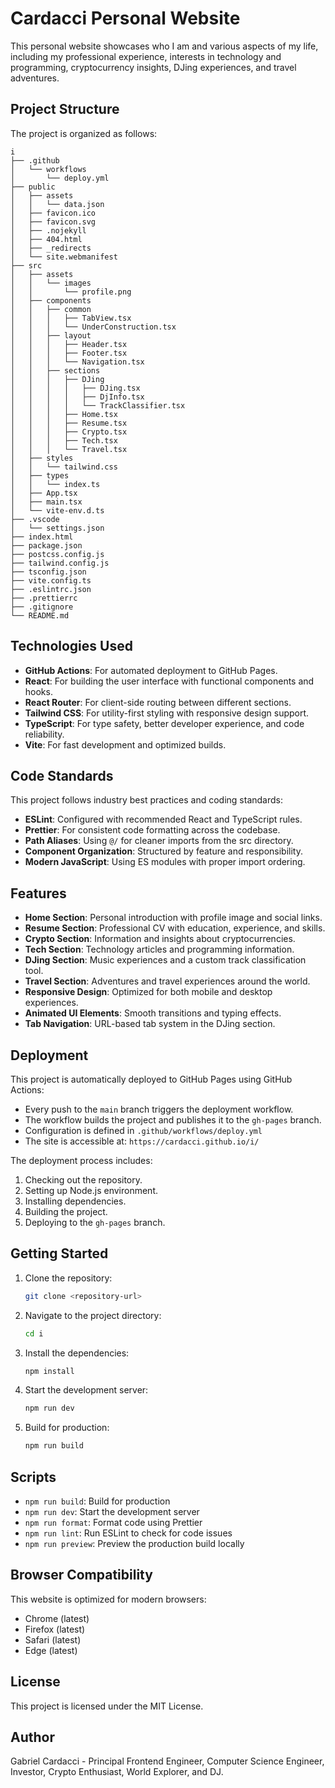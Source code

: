 # Cardacci Personal Website

This personal website showcases who I am and various aspects of my life, including my professional experience, interests in technology and programming, cryptocurrency insights, DJing experiences, and travel adventures.

## Project Structure

The project is organized as follows:

```
i
├── .github
│   └── workflows
│       └── deploy.yml
├── public
│   ├── assets
│   │   └── data.json
│   ├── favicon.ico
│   ├── favicon.svg
│   ├── .nojekyll
│   ├── 404.html
│   ├── _redirects
│   └── site.webmanifest
├── src
│   ├── assets
│   │   └── images
│   │       └── profile.png
│   ├── components
│   │   ├── common
│   │   │   ├── TabView.tsx
│   │   │   └── UnderConstruction.tsx
│   │   ├── layout
│   │   │   ├── Header.tsx
│   │   │   ├── Footer.tsx
│   │   │   └── Navigation.tsx
│   │   ├── sections
│   │   │   ├── DJing
│   │   │   │   ├── DJing.tsx
│   │   │   │   ├── DjInfo.tsx
│   │   │   │   └── TrackClassifier.tsx
│   │   │   ├── Home.tsx
│   │   │   ├── Resume.tsx
│   │   │   ├── Crypto.tsx
│   │   │   ├── Tech.tsx
│   │   │   └── Travel.tsx
│   ├── styles
│   │   └── tailwind.css
│   ├── types
│   │   └── index.ts
│   ├── App.tsx
│   ├── main.tsx
│   └── vite-env.d.ts
├── .vscode
│   └── settings.json
├── index.html
├── package.json
├── postcss.config.js
├── tailwind.config.js
├── tsconfig.json
├── vite.config.ts
├── .eslintrc.json
├── .prettierrc
├── .gitignore
└── README.md
```

## Technologies Used

- **GitHub Actions**: For automated deployment to GitHub Pages.
- **React**: For building the user interface with functional components and hooks.
- **React Router**: For client-side routing between different sections.
- **Tailwind CSS**: For utility-first styling with responsive design support.
- **TypeScript**: For type safety, better developer experience, and code reliability.
- **Vite**: For fast development and optimized builds.

## Code Standards

This project follows industry best practices and coding standards:

- **ESLint**: Configured with recommended React and TypeScript rules.
- **Prettier**: For consistent code formatting across the codebase.
- **Path Aliases**: Using `@/` for cleaner imports from the src directory.
- **Component Organization**: Structured by feature and responsibility.
- **Modern JavaScript**: Using ES modules with proper import ordering.

## Features

- **Home Section**: Personal introduction with profile image and social links.
- **Resume Section**: Professional CV with education, experience, and skills.
- **Crypto Section**: Information and insights about cryptocurrencies.
- **Tech Section**: Technology articles and programming information.
- **DJing Section**: Music experiences and a custom track classification tool.
- **Travel Section**: Adventures and travel experiences around the world.
- **Responsive Design**: Optimized for both mobile and desktop experiences.
- **Animated UI Elements**: Smooth transitions and typing effects.
- **Tab Navigation**: URL-based tab system in the DJing section.

## Deployment

This project is automatically deployed to GitHub Pages using GitHub Actions:

- Every push to the `main` branch triggers the deployment workflow.
- The workflow builds the project and publishes it to the `gh-pages` branch.
- Configuration is defined in `.github/workflows/deploy.yml`
- The site is accessible at: `https://cardacci.github.io/i/`

The deployment process includes:

1. Checking out the repository.
2. Setting up Node.js environment.
3. Installing dependencies.
4. Building the project.
5. Deploying to the `gh-pages` branch.

## Getting Started

1. Clone the repository:
    ```bash
    git clone <repository-url>
    ```
2. Navigate to the project directory:
    ```bash
    cd i
    ```
3. Install the dependencies:
    ```bash
    npm install
    ```
4. Start the development server:
    ```bash
    npm run dev
    ```
5. Build for production:
    ```bash
    npm run build
    ```

## Scripts

- `npm run build`: Build for production
- `npm run dev`: Start the development server
- `npm run format`: Format code using Prettier
- `npm run lint`: Run ESLint to check for code issues
- `npm run preview`: Preview the production build locally

## Browser Compatibility

This website is optimized for modern browsers:

- Chrome (latest)
- Firefox (latest)
- Safari (latest)
- Edge (latest)

## License

This project is licensed under the MIT License.

## Author

Gabriel Cardacci - Principal Frontend Engineer, Computer Science Engineer, Investor, Crypto Enthusiast, World Explorer, and DJ.
